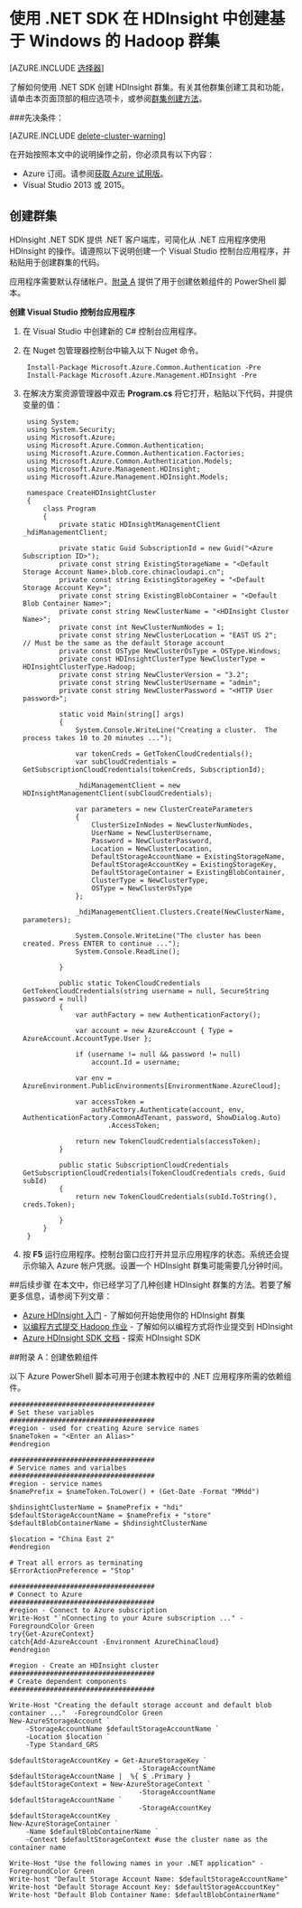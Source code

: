 <properties
   pageTitle="使用 .NET SDK 在 HDInsight 中创建基于 Windows 的 Hadoop 群集 | Azure"
   	description="了解如何使用 .NET SDK 创建 Azure HDInsight 的 HDInsight 群集。"
   services="hdinsight"
   documentationCenter=""
   tags="azure-portal"
   authors="mumian"
   manager="paulettm"
   editor="cgronlun"/>

<tags
	ms.service="hdinsight"
	ms.date="01/13/2016"
	wacn.date="03/28/2016"/>

# 使用 .NET SDK 在 HDInsight 中创建基于 Windows 的 Hadoop 群集

[AZURE.INCLUDE [选择器](../includes/hdinsight-create-windows-cluster-selector.md)]


了解如何使用 .NET SDK 创建 HDInsight 群集。有关其他群集创建工具和功能，请单击本页面顶部的相应选项卡，或参阅[群集创建方法](/documentation/articles/hdinsight-provision-clusters-v1#cluster-creation-methods)。


###先决条件：

[AZURE.INCLUDE [delete-cluster-warning](../includes/hdinsight-delete-cluster-warning.md)]

在开始按照本文中的说明操作之前，你必须具有以下内容：

- Azure 订阅。请参阅[获取 Azure 试用版](/pricing/1rmb-trial/)。
- Visual Studio 2013 或 2015。

## 创建群集
HDInsight .NET SDK 提供 .NET 客户端库，可简化从 .NET 应用程序使用 HDInsight 的操作。请遵照以下说明创建一个 Visual Studio 控制台应用程序，并粘贴用于创建群集的代码。

应用程序需要默认存储帐户。[附录 A](#appx-a-create-dependent-components) 提供了用于创建依赖组件的 PowerShell 脚本。

**创建 Visual Studio 控制台应用程序**

1. 在 Visual Studio 中创建新的 C# 控制台应用程序。
2. 在 Nuget 包管理器控制台中输入以下 Nuget 命令。

		Install-Package Microsoft.Azure.Common.Authentication -Pre
		Install-Package Microsoft.Azure.Management.HDInsight -Pre

6. 在解决方案资源管理器中双击 **Program.cs** 将它打开，粘贴以下代码，并提供变量的值：

		using System;
		using System.Security;
		using Microsoft.Azure;
		using Microsoft.Azure.Common.Authentication;
		using Microsoft.Azure.Common.Authentication.Factories;
		using Microsoft.Azure.Common.Authentication.Models;
		using Microsoft.Azure.Management.HDInsight;
		using Microsoft.Azure.Management.HDInsight.Models;
		
		namespace CreateHDInsightCluster
		{
			class Program
			{
				private static HDInsightManagementClient _hdiManagementClient;
		
				private static Guid SubscriptionId = new Guid("<Azure Subscription ID>");
				private const string ExistingStorageName = "<Default Storage Account Name>.blob.core.chinacloudapi.cn";
				private const string ExistingStorageKey = "<Default Storage Account Key>";
				private const string ExistingBlobContainer = "<Default Blob Container Name>";
				private const string NewClusterName = "<HDInsight Cluster Name>";
				private const int NewClusterNumNodes = 1;
				private const string NewClusterLocation = "EAST US 2";     // Must be the same as the default Storage account
				private const OSType NewClusterOsType = OSType.Windows;
				private const HDInsightClusterType NewClusterType = HDInsightClusterType.Hadoop;
				private const string NewClusterVersion = "3.2";
				private const string NewClusterUsername = "admin";
				private const string NewClusterPassword = "<HTTP User password>";
		
				static void Main(string[] args)
				{
					System.Console.WriteLine("Creating a cluster.  The process takes 10 to 20 minutes ...");
		
					var tokenCreds = GetTokenCloudCredentials();
					var subCloudCredentials = GetSubscriptionCloudCredentials(tokenCreds, SubscriptionId);
		
					_hdiManagementClient = new HDInsightManagementClient(subCloudCredentials);
				
					var parameters = new ClusterCreateParameters
					{
						ClusterSizeInNodes = NewClusterNumNodes,
						UserName = NewClusterUsername,
						Password = NewClusterPassword,
						Location = NewClusterLocation,
						DefaultStorageAccountName = ExistingStorageName,
						DefaultStorageAccountKey = ExistingStorageKey,
						DefaultStorageContainer = ExistingBlobContainer,
						ClusterType = NewClusterType,
						OSType = NewClusterOsType
					};
		
					_hdiManagementClient.Clusters.Create(NewClusterName, parameters);

                    System.Console.WriteLine("The cluster has been created. Press ENTER to continue ...");
                    System.Console.ReadLine();
                    
				}

				public static TokenCloudCredentials GetTokenCloudCredentials(string username = null, SecureString password = null)
				{
					var authFactory = new AuthenticationFactory();
		
					var account = new AzureAccount { Type = AzureAccount.AccountType.User };
		
					if (username != null && password != null)
						account.Id = username;
		
					var env = AzureEnvironment.PublicEnvironments[EnvironmentName.AzureCloud];
		
					var accessToken =
						authFactory.Authenticate(account, env, AuthenticationFactory.CommonAdTenant, password, ShowDialog.Auto)
							.AccessToken;
		
					return new TokenCloudCredentials(accessToken);
				}
		
				public static SubscriptionCloudCredentials GetSubscriptionCloudCredentials(TokenCloudCredentials creds, Guid subId)
				{
					return new TokenCloudCredentials(subId.ToString(), creds.Token);
		
				}
			}
		}

7. 按 **F5** 运行应用程序。控制台窗口应打开并显示应用程序的状态。系统还会提示你输入 Azure 帐户凭据。设置一个 HDInsight 群集可能需要几分钟时间。



##后续步骤
在本文中，你已经学习了几种创建 HDInsight 群集的方法。若要了解更多信息，请参阅下列文章：

* [Azure HDInsight 入门](/documentation/articles/hdinsight-hadoop-tutorial-get-started-windows-v1) - 了解如何开始使用你的 HDInsight 群集
* [以编程方式提交 Hadoop 作业](/documentation/articles/hdinsight-submit-hadoop-jobs-programmatically) - 了解如何以编程方式将作业提交到 HDInsight
* [Azure HDInsight SDK 文档][hdinsight-sdk-documentation] - 探索 HDInsight SDK


[hdinsight-sdk-documentation]: http://msdn.microsoft.com/zh-cn/library/dn479185.aspx
[azure-preview-portal]: https://manage.windowsazure.cn
[connectionmanager]: http://msdn.microsoft.com/zh-cn/library/mt146773(v=sql.120).aspx
[ssispack]: http://msdn.microsoft.com/zh-cn/library/mt146770(v=sql.120).aspx
[ssisclustercreate]: http://msdn.microsoft.com/zh-cn/library/mt146774(v=sql.120).aspx
[ssisclusterdelete]: http://msdn.microsoft.com/zh-cn/library/mt146778(v=sql.120).aspx


##<a name="appx-a-create-dependent-components"></a>附录 A：创建依赖组件

以下 Azure PowerShell 脚本可用于创建本教程中的 .NET 应用程序所需的依赖组件。

    ####################################
    # Set these variables
    ####################################
    #region - used for creating Azure service names
    $nameToken = "<Enter an Alias>" 
    #endregion

    ####################################
    # Service names and varialbes
    ####################################
    #region - service names
    $namePrefix = $nameToken.ToLower() + (Get-Date -Format "MMdd")

    $hdinsightClusterName = $namePrefix + "hdi"
    $defaultStorageAccountName = $namePrefix + "store"
    $defaultBlobContainerName = $hdinsightClusterName

    $location = "China East 2"
    #endregion

    # Treat all errors as terminating
    $ErrorActionPreference = "Stop"

    ####################################
    # Connect to Azure
    ####################################
    #region - Connect to Azure subscription
    Write-Host "`nConnecting to your Azure subscription ..." -ForegroundColor Green
    try{Get-AzureContext}
    catch{Add-AzureAccount -Environment AzureChinaCloud}
    #endregion

    #region - Create an HDInsight cluster
    ####################################
    # Create dependent components
    ####################################

    Write-Host "Creating the default storage account and default blob container ..."  -ForegroundColor Green
    New-AzureStorageAccount `
        -StorageAccountName $defaultStorageAccountName `
        -Location $location `
        -Type Standard_GRS

    $defaultStorageAccountKey = Get-AzureStorageKey `
                                    -StorageAccountName $defaultStorageAccountName |  %{ $_.Primary }
    $defaultStorageContext = New-AzureStorageContext `
                                    -StorageAccountName $defaultStorageAccountName `
                                    -StorageAccountKey $defaultStorageAccountKey
    New-AzureStorageContainer `
        -Name $defaultBlobContainerName `
        -Context $defaultStorageContext #use the cluster name as the container name

    Write-Host "Use the following names in your .NET application" -ForegroundColor Green
    Write-host "Default Storage Account Name: $defaultStorageAccountName"
    Write-host "Default Storage Account Key: $defaultStorageAccountKey"
    Write-host "Default Blob Container Name: $defaultBlobContainerName"

<!---HONumber=Mooncake_0215_2016-->